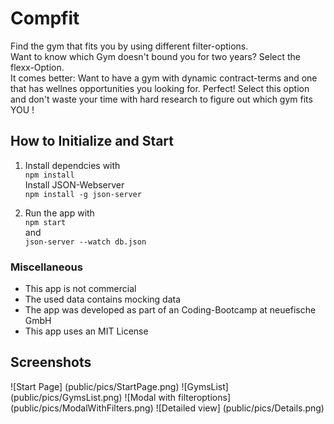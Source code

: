 # Compfit

Find the gym that fits you by using different filter-options. <br/>
Want to know which Gym doesn't bound you for two years? Select the flexx-Option. <br/>
It comes better: Want to have a gym with dynamic contract-terms and one that has wellnes opportunities you looking for. Perfect! Select this option and don't waste your time with hard research to figure out which gym fits YOU !

## How to Initialize and Start

1. Install dependcies with <br/>
   `npm install` <br/>
   Install JSON-Webserver <br/>
   `npm install -g json-server`

2. Run the app with <br/>
   `npm start`<br/>
   and <br/>
   `json-server --watch db.json`

### Miscellaneous

- This app is not commercial
- The used data contains mocking data
- The app was developed as part of an Coding-Bootcamp at neuefische GmbH
- This app uses an MIT License

## Screenshots

![Start Page] (public/pics/StartPage.png)
![GymsList] (public/pics/GymsList.png)
![Modal with filteroptions] (public/pics/ModalWithFilters.png)
![Detailed view] (public/pics/Details.png)


